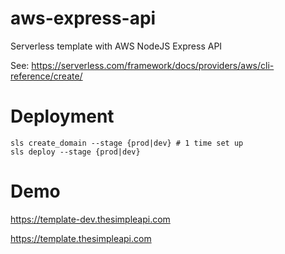 # aws-express-api
Serverless template with AWS NodeJS Express API

See: https://serverless.com/framework/docs/providers/aws/cli-reference/create/

# Deployment

    sls create_domain --stage {prod|dev} # 1 time set up
    sls deploy --stage {prod|dev}

# Demo

https://template-dev.thesimpleapi.com

https://template.thesimpleapi.com
